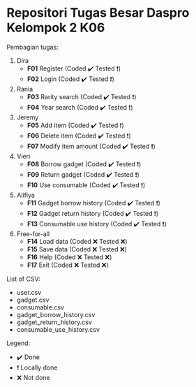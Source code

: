 # Repositori Tugas Besar Daspro Kelompok 2 K06

Pembagian tugas:
1. Dira
   * __F01__ Register (Coded :heavy_check_mark: Tested :exclamation:)
   * __F02__ Login (Coded :heavy_check_mark: Tested :exclamation:)
2. Rania
   * __F03__ Rarity search (Coded :heavy_check_mark: Tested :exclamation:)
   * __F04__ Year search (Coded :heavy_check_mark: Tested :exclamation:)
3. Jeremy
   * __F05__ Add item (Coded :heavy_check_mark: Tested :exclamation:)
   * __F06__ Delete item (Coded :heavy_check_mark: Tested :exclamation:)
   * __F07__ Modify item amount (Coded :heavy_check_mark: Tested :exclamation:)
4. Vieri
   * __F08__ Borrow gadget (Coded :heavy_check_mark: Tested :exclamation:)
   * __F09__ Return gadget (Coded :heavy_check_mark: Tested :exclamation:)
   * __F10__ Use consumable (Coded :heavy_check_mark: Tested :exclamation:)
5. Alifiya
   * __F11__ Gadget borrow history (Coded :heavy_check_mark: Tested :exclamation:)
   * __F12__ Gadget return history (Coded :heavy_check_mark: Tested :exclamation:)
   * __F13__ Consumable use history (Coded :heavy_check_mark: Tested :exclamation:)
6. Free-for-all
   * __F14__ Load data (Coded :x: Tested :x:)
   * __F15__ Save data (Coded :x: Tested :x:)
   * __F16__ Help (Coded :x: Tested :x:)
   * __F17__ Exit (Coded :x: Tested :x:)

List of CSV:
* user.csv
* gadget.csv
* consumable.csv
* gadget_borrow_history.csv
* gadget_return_history.csv
* consumable_use_history.csv

Legend:
* :heavy_check_mark: Done
* :exclamation: Locally done
* :x: Not done
